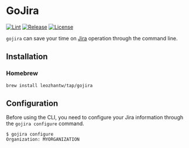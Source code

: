 # GoJira

[![Lint](https://github.com/leozhantw/gojira/workflows/Lint/badge.svg)](https://github.com/leozhantw/gojira/actions?query=workflow%3ALint)
[![Release](https://img.shields.io/github/v/release/leozhantw/gojira?label=Release)](https://github.com/leozhantw/gojira/releases)
[![License](https://img.shields.io/badge/License-MIT-yellow.svg)](https://github.com/leozhantw/gojira/blob/master/LICENSE)

`gojira` can save your time on [Jira](https://www.atlassian.com/software/jira) operation through the command line.

## Installation

### Homebrew
```shell script
brew install leozhantw/tap/gojira
```

## Configuration
Before using the CLI, you need to configure your Jira information through the `gojira configure` command.
```shell script
$ gojira configure
Organization: MYORGANIZATION
```
